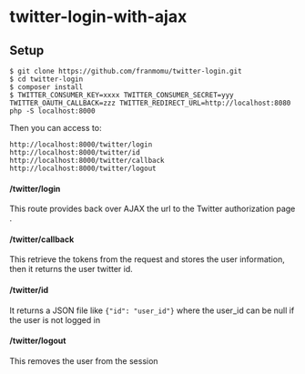 # twitter-login-with-ajax

## Setup

```
$ git clone https://github.com/franmomu/twitter-login.git
$ cd twitter-login
$ composer install
$ TWITTER_CONSUMER_KEY=xxxx TWITTER_CONSUMER_SECRET=yyy TWITTER_OAUTH_CALLBACK=zzz TWITTER_REDIRECT_URL=http://localhost:8080 php -S localhost:8000
```
Then you can access to:     

```
http://localhost:8000/twitter/login
http://localhost:8000/twitter/id
http://localhost:8000/twitter/callback
http://localhost:8000/twitter/logout
```

#### /twitter/login

This route provides back over AJAX the url to the Twitter authorization page . 

#### /twitter/callback

This retrieve the tokens from the request and stores the user information, then it returns the user twitter id.

#### /twitter/id

It returns a JSON file like `{"id": "user_id"}` where the user_id can be null if the user is not logged in

#### /twitter/logout

This removes the user from the session
